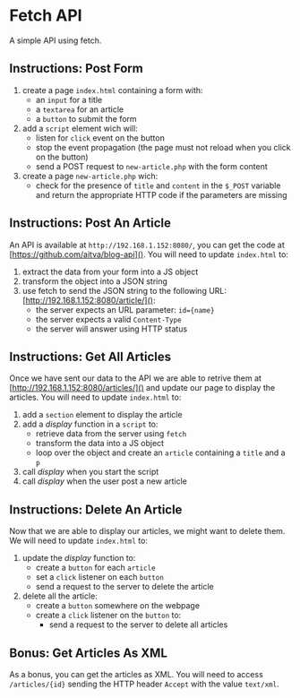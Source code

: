 # Fetch API
A simple API using fetch.

## Instructions: Post Form

1. create a page `index.html` containing a form with:
    - an `input` for a title
    - a `textarea` for an article
    - a `button` to submit the form
2. add a `script` element wich will:
    - listen for `click` event on the button
    - stop the event propagation (the page must not reload when you click on the button)
    - send a POST request to `new-article.php` with the form content
3. create a page `new-article.php` wich:
    - check for the presence of `title` and `content` in the `$_POST` variable and return the appropriate HTTP code if the parameters are missing

## Instructions: Post An Article

An API is available at `http://192.168.1.152:8080/`, you can get the code at [https://github.com/aitva/blog-api](). You will need to update `index.html` to:

1. extract the data from your form into a JS object
2. transform the object into a JSON string
3. use fetch to send the JSON string to the following URL: [http://192.168.1.152:8080/article/]():
    - the server expects an URL parameter: `id={name}`
    - the server expects a valid `Content-Type`
    - the server will answer using HTTP status

## Instructions: Get All Articles

Once we have sent our data to the API we are able to retrive them at [http://192.168.1.152:8080/articles/]()
and update our page to display the articles. You will need to update `index.html` to:

1. add a `section` element to display the article
2. add a _display_ function in a `script` to:
    - retrieve data from the server using `fetch`
    - transform the data into a JS object
    - loop over the object and create an `article` containing a `title` and a `p`
3. call _display_ when you start the script
4. call _display_ when the user post a new article

## Instructions: Delete An Article

Now that we are able to display our articles, we might want to delete
them. We will need to update `index.html` to:

1. update the _display_ function to:
    - create a `button` for each `article`
    - set a `click` listener on each `button`
    - send a request to the server to delete the article
2. delete all the article:
    - create a `button` somewhere on the webpage
    - create a `click` listener on the `button` to:
        - send a request to the server to delete all articles 

## Bonus: Get Articles As XML

As a bonus, you can get the articles as XML. You will need to access `/articles/{id}` sending the HTTP header `Accept` with the value `text/xml`.